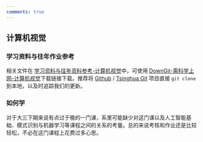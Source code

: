 ```yaml
---
comments: true
---
```


## 计算机视觉

### 学习资料与往年作业参考

相关文件在 [学习资料与往年资料参考-计算机视觉](https://github.com/Open-DA/OpenDA/tree/main/B_%E8%87%AA%E5%8A%A8%E5%8C%96%E7%B3%BB%E4%B8%93%E4%B8%9A%E4%B8%BB%E4%BF%AE%E8%AF%BE%E7%A8%8B/%E8%AE%A1%E7%AE%97%E6%9C%BA%E8%A7%86%E8%A7%89)中，可使用 [DownGit-需科学上网-计算机视觉](https://tool.mkblog.cn/downgit/#/home?url=https://github.com/Open-DA/OpenDA/tree/main/B_%E8%87%AA%E5%8A%A8%E5%8C%96%E7%B3%BB%E4%B8%93%E4%B8%9A%E4%B8%BB%E4%BF%AE%E8%AF%BE%E7%A8%8B/%E8%AE%A1%E7%AE%97%E6%9C%BA%E8%A7%86%E8%A7%89)下载链接下载。推荐将 [Github](https://github.com/Open-DA/OpenDA) / [Tsinghua Git](https://git.tsinghua.edu.cn/openda/openda) 项目直接 `git clone` 到本地，以及时追踪我们的更新。


### 如何学
对于大三下期来说有点过于晚的一门课，系里可能缺少对这门课以及人工智能基础、模式识别与机器学习等课程之间的关系的考量。总的来说考核和作业还是比较轻松，不必在这门课程上花费过多心思。
